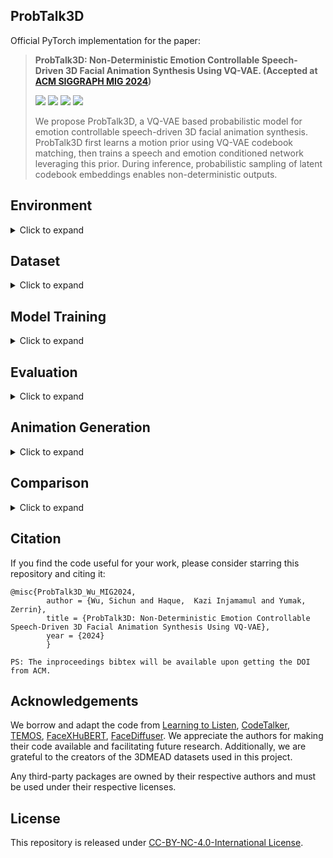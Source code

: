 ## **ProbTalk3D**
Official PyTorch implementation for the paper:

> **ProbTalk3D: Non-Deterministic Emotion Controllable Speech-Driven 3D Facial Animation Synthesis Using VQ-VAE. (Accepted at [ACM SIGGRAPH MIG 2024](https://sgmig.hosting.acm.org/mig-2024/))**
>
> <a href='https://uuembodiedsocialai.github.io/ProbTalk3D/'><img src='https://img.shields.io/badge/Project-Website-blue'></a> <a href='https://uuembodiedsocialai.github.io/ProbTalk3D/'><img src='https://img.shields.io/badge/Paper-red'></a> <a href='https://uuembodiedsocialai.github.io/ProbTalk3D/'><img src='https://img.shields.io/badge/arXiv-[]-red'></a> <a href='https://uuembodiedsocialai.github.io/ProbTalk3D/#video-container'><img src='https://img.shields.io/badge/Project-Video-Green'></a> 
> 
> We propose ProbTalk3D, a VQ-VAE based probabilistic model for emotion controllable speech-driven 3D facial animation synthesis. ProbTalk3D first learns a motion prior using VQ-VAE codebook matching, then trains a speech and emotion conditioned network leveraging this prior. During inference, probabilistic sampling of latent codebook embeddings enables non-deterministic outputs.

## **Environment**
<details><summary>Click to expand</summary>

### System Requirement
- Linux and Windows (tested on Windows 10)
- Python 3.9+
- PyTorch 2.1.1
- CUDA 12.1 (GPU with at least 2.55GB VRAM)

### Virtual Environment
To run our program, first create a virtual environment. We recommend using [miniconda](https://docs.anaconda.com/miniconda/miniconda-install/) or [miniforge](https://conda-forge.org/miniforge/). Once Miniconda or Miniforge is installed, open Command Prompt (make sure to run it as Administrator on Windows) and run the following commands:
```
conda create --name probtalk3d python=3.9
conda activate probtalk3d
pip install torch==2.1.1+cu121 torchvision==0.16.1+cu121 torchaudio==2.1.1+cu121 -f https://download.pytorch.org/whl/torch_stable.html
```

Then, navigate to the project `root` folder and execute:

```
pip install -r requirements.txt
```
</details>

## **Dataset**
<details><summary>Click to expand</summary>

Download 3DMEAD dataset following the instruction of [EMOTE](https://github.com/radekd91/inferno/tree/release/EMOTE/inferno_apps/TalkingHead/data_processing). This dataset represents facial animations using FLAME parameters.

### Data Download and Preprocess 
- Please refer to the `README.md` file in `datasets/3DMEAD_preprocess/` folder. 
- After processing, the resulting `*.npy` files will be located in the `datasets/mead/param` folder, and the `.wav` files should be in the `datasets/mead/wav` folder.

- <b> Optional Operation </b>
    <details><summary>Click to expand</summary>
    
    For training the comparison model in vertex space, we provide a script to transfer the FLAME parameters to vertices. Execute the script `pre_process/param_to_vert.py`. The resulting `*.npy` files should be located in the `datasets/mead/vertex` folder.
    </details>
</details>


## **Model Training**
<details><summary>Click to expand</summary>
To train the model from scratch, follow the 2-stage training approach outlined below.

### Stage 1
For the first stage of training, use the following commands:
- On Windows and Linux:
    ```
    python train_all.py experiment=vqvae_prior state=new data=mead_prior model=model_vqvae_prior
    ```
- If the Linux system has Slurm Workload Manager, use the following command: 
    ```
    sbatch train_vqvae_prior.sh
    ```

- <b> Optional Operation </b>
    <details><summary>Click to expand</summary>

    - We use Hydra configuration, which allows us to easily override settings at runtime. For example, to change the GPU ID to 1 on a multi-GPU system, set `trainer.devices=[1]`. To load a small amount of data for debugging, set `data.debug=true`.
    - To resume training from a checkpoint, set the `state` to resume and specify the `folder` and `version`. Specifically, replace the `folder` and `version` in the command below with the folder name where the checkpoint is saved. Our program generates a random name for each run, and the version is assigned automatically by the program, which may vary depending on the operating system.
        ```
        python train_all.py experiment=vqvae_prior state=resume data=mead_prior model=model_vqvae_prior folder=outputs/MEAD/vqvae_prior/XXX version=0
        ```
- <b> VAE variant </b>
    <details><summary>Click to expand</summary>  
  
    To train the VAE variant for comparison, follow the same instructions as above and change the `model` setting as below:
    ```
    python train_all.py experiment=vae_prior state=new data=mead_prior model=model_vae_prior
    ```
    </details>

### Stage 2
After completing stage 1 training, execute the following command to proceed with stage 2 training. Set `model.folder` and `model.version` to the location where the motion prior checkpoint is stored:
- On Windows and Linux:
    ```
    python train_all.py experiment=vqvae_pred state=new data=mead_pred model=model_vqvae_pred model.folder_prior=outputs/MEAD/vqvae_prior/XXX model.version_prior=0
    ```
- If the Linux system has Slurm Workload Manager, use the following command. Remember to revise the `model.folder_prior` and `model.version_prior` in the file. 
    ```
    sbatch train_vqvae_pred.sh
    ```
- <b> Optional Operation </b>
    <details><summary>Click to expand</summary>
  
    - Similar to the first stage of training, the GPU ID can be changed by setting `trainer.devices=[1]`, and debug mode can be enabled by setting `data.debug=true`.
    - To resume training from a checkpoint, set the state to `resume` and specify the `folder` and `version`: 
        ```
        python train_all.py experiment=vqvae_pred state=resume data=mead_pred model=model_vqvae_pred folder=outputs/MEAD/vqvae_pred/XXX version=0 model.folder_prior=outputs/MEAD/vqvae_prior/XXX model.version_prior=0
        ```
    </details>
- <b> VAE variant </b>
    <details><summary>Click to expand</summary>
  
    To train the VAE variant for comparison, follow the same instructions as above and change the `model` setting as below:
    ```
    python train_all.py experiment=vae_pred state=new data=mead_pred model=model_vae_pred model.folder_prior=outputs/MEAD/vae_prior/XXX model.version_prior=0
    ```
    </details>
</details>


## **Evaluation**
<details><summary>Click to expand</summary>

Download the trained model weights from [HERE](https://drive.google.com/file/d/1U29vNIh0Ig74YjqBNBr57saKll9H5LVX/view?usp=sharing) and unzip them into the project `root` folder.

### Quantitative Evaluation
We provide code to compute the evaluation metrics mentioned in our paper. To evaluate our trained model, run the following:
- On Windows and Linux:
    ```
    python evaluation.py folder=model_weights/ProbTalk3D/stage_2 number_of_samples=10
    ```
- If the Linux system has Slurm Workload Manager, use the following command:
    ```
    sbatch evaluation.sh
    ```
- <b> Optional Operation </b>
  <details><summary>Click to expand</summary>
  
  - Adjust the GPU ID if necessary; for instance, set `device=1`.
  - To evaluate your own trained model, specify the `folder` and `version` according to the location where the checkpoint is saved:
    ```
    python evaluation.py folder=outputs/MEAD/vqvae_pred/XXX version=0 number_of_samples=10
    ```
  </details>

- <b> VAE variant </b>
    <details><summary>Click to expand</summary>
  
    To evaluate the trained VAE variant, execute the following command:
    ```
    python evaluation.py folder=model_weights/VAE_variant/stage_2 number_of_samples=10
    ```
    </details>

### Qualitative Evaluation
For qualitative evaluation, refer to the script `evaluation_quality.py`.

</details>


## **Animation Generation**
<details><summary>Click to expand</summary>

Download the trained model weights from [HERE](https://drive.google.com/file/d/1U29vNIh0Ig74YjqBNBr57saKll9H5LVX/view?usp=sharing) and unzip them into the project `root` folder.

### Generate Prediction
Our model is trained to generate animations across 32 speaking styles (IDs), 8 emotions, and 3 intensities. Check all available conditions:

<details><summary>Click to expand</summary>
ID: 

```
M003, M005, M007, M009, M011, M012, M013, M019,
M022, M023, M024, M025, M026, M027, M028, M029,
M030, M031, W009, W011, W014, W015, W016, W018,
W019, W021, W023, W024, W025, W026, W028, W029
```
emotion:

```
neutral, happy, sad, surprised, fear, disgusted, angry, contempt
```
intensity (stands for low, medium, high intensity in order):

```
0, 1, 2
```
</details>

We provide several test audios. Run the following command to generate animations (with a random style) using the trained ProbTalk3D. This will produce `.npy` files that can be rendered into videos.
- On Windows and Linux:
  ```
  python generation.py folder=model_weights/ProbTalk3D/stage_2 input_path=results/generation/test_audio
  ```
- To specify styles for the provided test audios, use the following command. When setting style conditions for multiple files at once, ensure the setting order follows the filename sorting of Windows.
  ```
  python generation.py folder=model_weights/ProbTalk3D/stage_2 input_path=results/generation/test_audio id=[\"M009\",\"M024\",\"W023\",\"W011\",\"W019\",\"M013\",\"M011\",\"W016\"]  emotion=[\"angry\",\"contempt\",\"disgusted\",\"fear\",\"happy\",\"neutral\",\"sad\",\"surprised\"] intensity=[1,2,0,2,1,0,1,2] 
  ```
- <b> Optional Operation </b>
  <details><summary>Click to expand</summary>

  - To generate multiple outputs (for example, 2 outputs) using one test audio, set `number_of_samples=2`.
  - The default generation process uses stochastic sampling. To control diversity, adjust `temperature=X`. The default X value is 0.2; we recommend choosing between 0.1 to 0.5.
  - Our model can operate deterministically by setting `sample=false`, bypassing stochastic sampling.
  - To play with your own data, modify the `input_path` or place them in the folder `results/generation/test_audio`.
  - Adjust the GPU ID if necessary; for instance, set `device=1`.
  - To generate animation with your own trained model, specify the `folder` and `version` according to the location where the checkpoint is saved:
    ```
    python generation.py folder=outputs/MEAD/vqvae_pred/XXX version=0 input_path=results/generation/test_audio
    ```
  </details>

- <b>  VAE variant </b>
  <details><summary>Click to expand</summary>
  
  - To generate animations (with a random style) using the trained VAE variant, run the following command:
  
    ```
    python generation.py folder=model_weights/VAE_variant/stage_2 input_path=results/generation/test_audio
    ```
  - Similarly, follow the above instructions to specify the style or generate multiple files by setting `number_of_samples`.
  - The default generation process sets the scale factor to 20. To control diversity, adjust `fact=X`. We recommend setting X between 1 and 40. Setting X as 1 means no scaling.
   </details>
    
### Render
The generated `.npy` files contain FLAME parameters and can be rendered into videos following the below instructions. 
- We use blender to render the predicted motion. First, download the dependencies from [HERE](https://drive.google.com/file/d/1EJ0enL27YbybzUAQ3olFGhkNpEfiaoU2/view?usp=sharing) and extract them into the `deps` folder. Please note that this command can only be executed on Windows:
  ```
  python render_param.py result_folder=results/generation/vqvae_pred/stage_2/0.2 audio_folder=results/generation/test_audio
  ```
- <b> Optional Operation </b>
  <details><summary>Click to expand</summary>
  
  - To play with your own data, modify `result_folder` to where the generated `.npy` files are stored, and `audio_folder` to where the `.wav` files are located.
  - We provide post-processing code in the `post_process` folder. To change face shapes for the predicted motion, refer to the script `change_shape_param.py`.
  - To convert predicted motion to vertex space, refer to the script `post_process/transfer_to_vert.py`. For rendering animation in vertex space, use the following command on Windows and Linux: 
    ```
    python render_vert.py result_folder=results/generation/vqvae_pred/stage_2/0.2 audio_folder=results/generation/test_audio
    ```
  </details>

- <b> VAE variant </b>
  <details><summary>Click to expand</summary>

  To render the generated animations produced by the trained VAE variant, use the following command on Windows:
  ```
  python render_param.py result_folder=results/generation/vae_pred/stage_2/20 audio_folder=results/generation/test_audio
  ```
  </details>
</details>


## **Comparison**
<details><summary>Click to expand</summary>

For comparing with the diffusion model FaceDiffuser (modified version), navigate to the `diffusion` folder.
### Model training
To train the model from scratch, execute the following command:
```
python main.py
```
### Evaluation
To quantitatively evaluate our trained FaceDiffuser model, run the following command:
```
python evaluation_facediff.py --save_path "../model_weights/FaceDiffuser" --max_epoch 50
```
### Animation Generation

#### Generate Prediction
To generate animations using our trained model, execute the following command. Modify the path and style settings as needed.
```
python predict.py --save_path "../model_weights/FaceDiffuser" --epoch 50 --subject "M009" --id "M009" --emotion 6 --intensity 1 --wav_path "../results/generation/test_audio/angry.wav"
```
#### Render
Navigate back to the project `root` folder and run the following command:
```
python render_vert.py result_folder=diffusion/results/generation audio_folder=results/generation/test_audio
```
</details>

</details>

## Citation ## 
If you find the code useful for your work, please consider starring this repository and citing it:
```
@misc{ProbTalk3D_Wu_MIG2024,
        author = {Wu, Sichun and Haque,  Kazi Injamamul and Yumak,  Zerrin},
        title = {ProbTalk3D: Non-Deterministic Emotion Controllable Speech-Driven 3D Facial Animation Synthesis Using VQ-VAE},
        year = {2024}
        }
        
PS: The inproceedings bibtex will be available upon getting the DOI from ACM. 

```

## **Acknowledgements**

We borrow and adapt the code from [Learning to Listen](https://github.com/evonneng/learning2listen), [CodeTalker](https://github.com/Doubiiu/CodeTalker), [TEMOS](https://github.com/Mathux/TEMOS),   [FaceXHuBERT](https://github.com/galib360/FaceXHuBERT), [FaceDiffuser](https://github.com/uuembodiedsocialai/FaceDiffuser). We appreciate the authors for making their code available and facilitating future research. Additionally, we are grateful to the creators of the 3DMEAD datasets used in this project.

Any third-party packages are owned by their respective authors and must be used under their respective licenses.

## **License**
This repository is released under [CC-BY-NC-4.0-International License](https://github.com/Gibberlings3/GitHub-Templates/blob/master/License-Templates/CC-BY-NC-4.0/LICENSE-CC-BY-NC-4.0.md).
